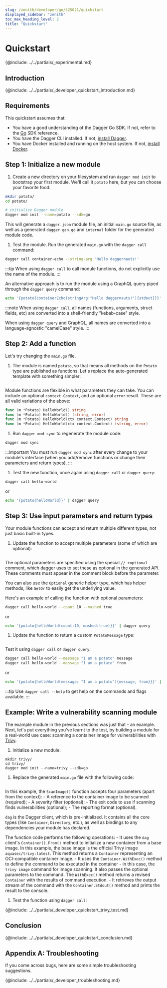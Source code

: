 ```yaml
---
slug: /zenith/developer/go/525021/quickstart
displayed_sidebar: "zenith"
toc_max_heading_level: 2
title: "Quickstart"
---
```


# Quickstart

{@include: ../../partials/_experimental.md}

## Introduction

{@include: ../../partials/_developer_quickstart_introduction.md}

## Requirements

This quickstart assumes that:

- You have a good understanding of the Dagger Go SDK. If not, refer to the [Go](https://pkg.go.dev/dagger.io/dagger) SDK reference.
- You have the Dagger CLI installed. If not, [install Dagger](../../../current/cli/465058-install.md).
- You have Docker installed and running on the host system. If not, [install Docker](https://docs.docker.com/engine/install/).

## Step 1: Initialize a new module

1. Create a new directory on your filesystem and run `dagger mod init` to bootstrap your first module. We'll call it `potato` here, but you can choose your favorite food.

  ```sh
  mkdir potato/
  cd potato/

  # initialize Dagger module
  dagger mod init --name=potato --sdk=go
  ```

  This will generate a `dagger.json` module file, an initial `main.go` source file, as well as a generated `dagger.gen.go` and `internal` folder for the generated module code.

1. Test the module. Run the generated `main.go` with the `dagger call` command:

  ```sh
  dagger call container-echo --string-arg 'Hello daggernauts!'
  ```

  :::tip
  When using `dagger call` to call module functions, do not explicitly use the name of the module.
  :::

  An alternative approach is to run the module using a GraphQL query piped through the `dagger query` command:

  ```sh
  echo '{potato{containerEcho(stringArg:"Hello daggernauts!"){stdout}}}' | dagger query
  ```

:::note
When using `dagger call`, all names (functions, arguments, struct fields, etc) are converted into a shell-friendly "kebab-case" style.

When using `dagger query` and GraphQL, all names are converted into a language-agnostic "camelCase" style.
:::

## Step 2: Add a function

Let's try changing the `main.go` file.

1. The module is named `potato`, so that means all methods on the `Potato` type are published as functions. Let's replace the auto-generated template with something simpler:

  ```go file=./snippets/quickstart/step2/main.go
  ```

  Module functions are flexible in what parameters they can take. You can include
  an optional `context.Context`, and an optional `error` result. These are all
  valid variations of the above:

  ```go
  func (m *Potato) HelloWorld() string
  func (m *Potato) HelloWorld() (string, error)
  func (m *Potato) HelloWorld(ctx context.Context) string
  func (m *Potato) HelloWorld(ctx context.Context) (string, error)
  ```

1. Run `dagger mod sync` to regenerate the module code:

  ```sh
  dagger mod sync
  ```

  :::important
  You must run `dagger mod sync` after every change to your module's interface (when you add/remove functions or change their parameters and return types).
  :::

1. Test the new function, once again using `dagger call` or `dagger query`:

  ```sh
  dagger call hello-world
  ```

  or

  ```sh
  echo '{potato{helloWorld}}' | dagger query
  ```

## Step 3: Use input parameters and return types

Your module functions can accept and return multiple different types, not just basic built-in types.

1. Update the function to accept multiple parameters (some of which are optional):

  ```go file=./snippets/quickstart/step3a/main.go
  ```

  The optional parameters are specified using the special `// +optional` comment, which dagger uses to set these as optional in the generated API. These comments must appear in the comment block before the parameter.

  You can also use the `Optional` generic helper type, which has helper methods, like `GetOr` to easily get the underlying value.

  Here's an example of calling the function with optional parameters:

  ```sh
  dagger call hello-world --count 10 --mashed true
  ```

  or

  ```sh
  echo '{potato{helloWorld(count:10, mashed:true)}}' | dagger query
  ```

1. Update the function to return a custom `PotatoMessage` type:

  ```go file=./snippets/quickstart/step3b/main.go
  ```

  Test it using `dagger call` or `dagger query`:

  ```sh
  dagger call hello-world --message "I am a potato" message
  dagger call hello-world --message "I am a potato" from
  ```

  or

  ```sh
  echo '{potato{helloWorld(message: "I am a potato"){message, from}}}' | dagger query
  ```

:::tip
Use `dagger call --help` to get help on the commands and flags available.
:::

## Example: Write a vulnerability scanning module

The example module in the previous sections was just that - an example. Next, let's put everything you've learnt to the test, by building a module for a real-world use case: scanning a container image for vulnerabilities with [Trivy](https://trivy.dev/).

1. Initialize a new module:

  ```shell
  mkdir trivy/
  cd trivy/
  dagger mod init --name=trivy --sdk=go
  ```

1. Replace the generated `main.go` file with the following code:

  ```go file=./snippets/quickstart/trivy/main.go
  ```

  In this example, the `ScanImage()` function accepts four parameters (apart from the context):
    - A reference to the container image to be scanned (required);
    - A severity filter (optional);
    - The exit code to use if scanning finds vulnerabilities (optional);
    - The reporting format (optional).

  `dag` is the Dagger client, which is pre-initialized. It contains all the core types (like `Container`, `Directory`, etc.), as well as bindings to any dependencies your module has declared.

  The function code performs the following operations:
    - It uses the `dag` client's `Container().From()` method to initialize a new container from a base image. In this example, the base image is the official Trivy image `aquasec/trivy:latest`. This method returns a `Container` representing an OCI-compatible container image.
    - It uses the `Container.WithExec()` method to define the command to be executed in the container - in this case, the `trivy image` command for image scanning. It also passes the optional parameters to the command. The `WithExec()` method returns a revised `Container` with the results of command execution.
    - It retrieves the output stream of the command with the `Container.Stdout()` method and prints the result to the console.

1. Test the function using `dagger call`:

{@include: ../../partials/_developer_quickstart_trivy_test.md}

## Conclusion

{@include: ../../partials/_developer_quickstart_conclusion.md}

## Appendix A: Troubleshooting

If you come across bugs, here are some simple troubleshooting suggestions.

{@include: ../../partials/_developer_troubleshooting.md}
